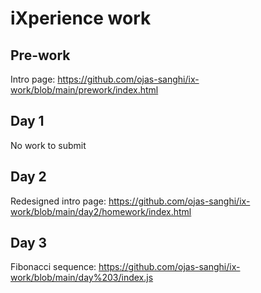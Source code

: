 # iXperience work

## Pre-work  
Intro page: https://github.com/ojas-sanghi/ix-work/blob/main/prework/index.html

## Day 1  
No work to submit

## Day 2  
Redesigned intro page: https://github.com/ojas-sanghi/ix-work/blob/main/day2/homework/index.html

## Day 3 
Fibonacci sequence: https://github.com/ojas-sanghi/ix-work/blob/main/day%203/index.js